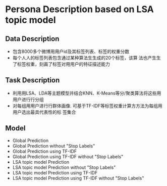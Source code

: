 # Persona Description based on LSA topic model
## Data Description
- 包含8000多个微博⽤用户id及其标签列表、标签的权重分数
- 每个⼈人的标签列表包含通过某种算法⽣生成的20个标签，该算
法也产⽣生了标签权重，刻画了标签对⽤用户的特征描述能力

## Task Description
- 利⽤用LSA、LDA等主题模型并结合KNN、K-Means等分/聚类算法将这些⽤用户进⾏行分组
- 对每组⽤用户进⾏行群体画像. 可基于TF-IDF等标签权重计算⽅方法为每组⽤用户选出最具代表性的标
签集合

## Model
- Global Prediction
- Global Prediction without "Stop Labels"
- Global Prediction using TF-IDF
- Global Prediction using TF-IDF without "Stop Labels"
- LSA topic model Prediction
- LSA topic model Prediction without "Stop Labels"
- LSA topic model Prediction using TF-IDF
- LSA topic model Prediction using TF-IDF without "Stop Labels"